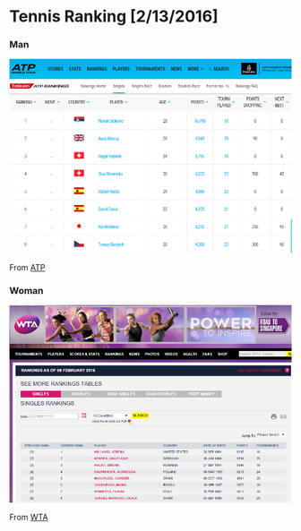# Tennis Ranking [2/13/2016]

### Man

<img src="ranking-man.PNG" alt="rank-man">

From [ATP](http://www.atpworldtour.com/en/rankings/singles)

### Woman

<img src="ranking-woman.PNG" alt="rank-woman">

From [WTA](http://www.wtatennis.com/singles-rankings)